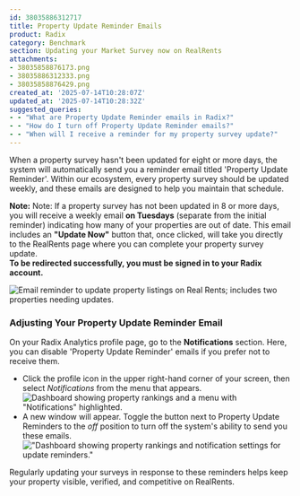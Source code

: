 ```yaml
---
id: 38035886312717
title: Property Update Reminder Emails
product: Radix
category: Benchmark
section: Updating your Market Survey now on RealRents
attachments:
- 38035858876173.png
- 38035886312333.png
- 38035858876429.png
created_at: '2025-07-14T10:28:07Z'
updated_at: '2025-07-14T10:28:32Z'
suggested_queries:
- - "What are Property Update Reminder emails in Radix?"
- - "How do I turn off Property Update Reminder emails?"
- - "When will I receive a reminder for my property survey update?"
---
```

When a property survey hasn't been updated for eight or more days, the system will automatically send you a reminder email titled 'Property Update Reminder'. Within our ecosystem, every property survey should be updated weekly, and these emails are designed to help you maintain that schedule.

**Note:** Note: If a property survey has not been updated in 8 or more days, you will receive a weekly email  **on Tuesdays**  (separate from the initial reminder) indicating how many of your properties are out of date. This email includes an  **"Update Now"**  button that, once clicked, will take you directly to the RealRents page where you can complete your property survey update.  
**To be redirected successfully, you must be signed in to your Radix account.**

![Email reminder to update property listings on Real Rents; includes two properties needing updates.](attachments/38035858876173.png)

### Adjusting Your Property Update Reminder Email

On your Radix Analytics profile page, go to the **Notifications** section. Here, you can disable 'Property Update Reminder' emails if you prefer not to receive them.

* Click the profile icon in the upper right-hand corner of your screen, then select *Notifications* from the menu that appears. ![Dashboard showing property rankings and a menu with "Notifications" highlighted.](attachments/38035886312333.png)
* A new window will appear. Toggle the button next to Property Update Reminders to the *off* position to turn off the system's ability to send you these emails. !["Dashboard showing property rankings and notification settings for update reminders."](attachments/38035858876429.png)

Regularly updating your surveys in response to these reminders helps keep your property visible, verified, and competitive on RealRents.